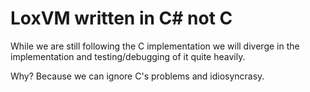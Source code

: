 # LoxVM written in C# not C

While we are still following the C implementation we will diverge in the implementation and testing/debugging of it quite heavily.

Why? Because we can ignore C's problems and idiosyncrasy.
